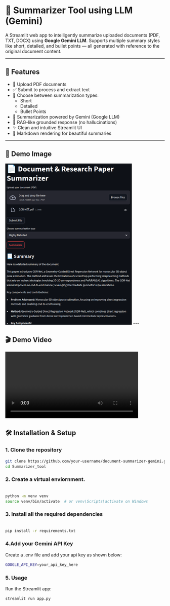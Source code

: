# 📄 Summarizer Tool using LLM (Gemini)

A Streamlit web app to intelligently summarize uploaded documents (PDF, TXT, DOCX) using **Google Gemini LLM**. Supports multiple summary styles like short, detailed, and bullet points — all generated with reference to the original document content.

---

## 🚀 Features

- 📁 Upload PDF documents
- ✅ Submit to process and extract text
- 🔄 Choose between summarization types:
  - Short
  - Detailed
  - Bullet Points
- 💬 Summarization powered by Gemini (Google LLM)
- 🧠 RAG-like grounded response (no hallucinations)
- ✨ Clean and intuitive Streamlit UI
- 📝 Markdown rendering for beautiful summaries

---

## 🎥 Demo Image

<img src="img_1.png" alt="App Demo" width="400"/>
---

## 🎬 Demo Video

<video width="420" controls>
  <source src="https://github.com/AmanSriv97/Summarizer_Tool/demo_video.mp4" type="video/mp4">
  Your browser does not support the video tag.
</video>

## 🛠️ Installation & Setup

### 1. Clone the repository

```bash
git clone https://github.com/your-username/document-summarizer-gemini.git
cd Summarizer_tool

```

### 2. Create a virtual enviornment.

```bash

python -m venv venv
source venv/bin/activate  # or venv\Scripts\activate on Windows

```

### 3. Install all the required dependencies

```bash

pip install -r requirements.txt

```

### 4.Add your Gemini API Key
Create a .env file and add your api key as shown below:

```bash
GOOGLE_API_KEY=your_api_key_here
```

### 5. Usage
Run the Streamlit app:

```bash
streamlit run app.py
```

